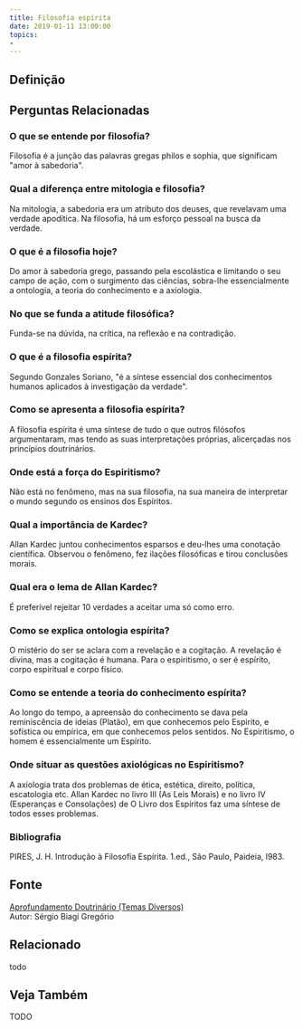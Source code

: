 ```yaml
---
title: Filosofia espírita
date: 2019-01-11 13:00:00
topics: 
- 
---
```


## Definição


## Perguntas Relacionadas

### O que se entende por filosofia?
Filosofia é a junção das palavras gregas philos e sophia, que
significam "amor à sabedoria".

### Qual a diferença entre mitologia e filosofia?
Na mitologia, a sabedoria era um atributo dos deuses, que revelavam uma
verdade apodítica. Na filosofia, há um esforço pessoal na busca da
verdade.

### O que é a filosofia hoje?
Do amor à sabedoria grego, passando pela escolástica e limitando o seu
campo de ação, com o surgimento das ciências, sobra-lhe essencialmente a
ontologia, a teoria do conhecimento e a axiologia.

### No que se funda a atitude filosófica?
Funda-se na dúvida, na crítica, na reflexão e na contradição.

### O que é a filosofia espírita?
Segundo Gonzales Soriano, "é a síntese essencial dos conhecimentos
humanos aplicados à investigação da verdade".

### Como se apresenta a filosofia espírita?
A filosofia espírita é uma síntese de tudo o que outros filósofos
argumentaram, mas tendo as suas interpretações próprias, alicerçadas nos
princípios doutrinários.

### Onde está a força do Espiritismo?
Não está no fenômeno, mas na sua filosofia, na sua maneira de
interpretar o mundo segundo os ensinos dos Espíritos.

### Qual a importância de Kardec?
Allan Kardec juntou conhecimentos esparsos e deu-lhes uma conotação
científica. Observou o fenômeno, fez ilações filosóficas e tirou
conclusões morais.

### Qual era o lema de Allan Kardec?
É preferível rejeitar 10 verdades a aceitar uma só como erro.

### Como se explica ontologia espírita?
O mistério do ser se aclara com a revelação e a cogitação. A
revelação é divina, mas a cogitação é humana. Para o espiritismo, o
ser é espírito, corpo espiritual e corpo físico.

### Como se entende a teoria do conhecimento espírita?
Ao longo do tempo, a apreensão do conhecimento se dava pela
reminiscência de ideias (Platão), em que conhecemos pelo Espirito, e
sofística ou empírica, em que conhecemos pelos sentidos. No Espiritismo,
o homem é essencialmente um Espírito.

### Onde situar as questões axiológicas no Espiritismo?
A axiologia trata dos problemas de ética, estética, direito, política,
escatologia etc. Allan Kardec no livro III (As Leis Morais) e no livro
IV (Esperanças e Consolações) de O Livro dos Espíritos faz uma síntese
de todos esses problemas.

### Bibliografia
PIRES, J. H. Introdução à Filosofia Espírita. 1.ed., São Paulo,
Paideia, l983.

## Fonte
[Aprofundamento Doutrinário (Temas Diversos)](https://sites.google.com/view/aprofundamentodoutrinario/filosofia-espírita)  
Autor: Sérgio Biagi Gregório



## Relacionado
todo

## Veja Também
TODO


